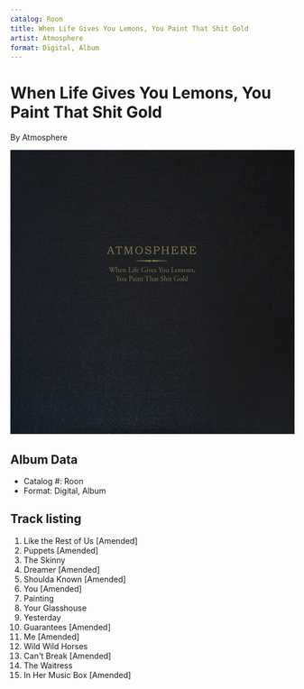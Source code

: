 ```yaml
---
catalog: Roon
title: When Life Gives You Lemons, You Paint That Shit Gold
artist: Atmosphere
format: Digital, Album
---
```


# When Life Gives You Lemons, You Paint That Shit Gold

By Atmosphere

![](../../assets/albumcovers/Atmosphere-When_Life_Gives_You_Lemons__You_Paint_That_Shit_Gold.png)

## Album Data

- Catalog #: Roon
- Format: Digital, Album


## Track listing


1. Like the Rest of Us [Amended]
2. Puppets [Amended]
3. The Skinny
4. Dreamer [Amended]
5. Shoulda Known [Amended]
6. You [Amended]
7. Painting
8. Your Glasshouse
9. Yesterday
10. Guarantees [Amended]
11. Me [Amended]
12. Wild Wild Horses
13. Can't Break [Amended]
14. The Waitress
15. In Her Music Box [Amended]

